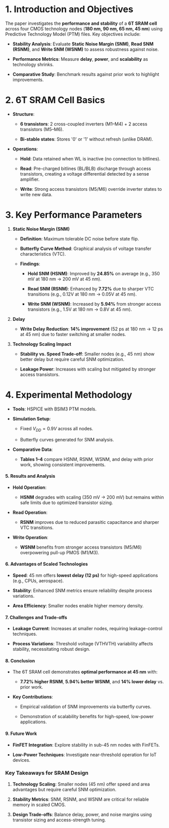 
# **1. Introduction and Objectives**

The paper investigates the **performance and stability** of a **6T SRAM cell** across four CMOS technology nodes (**180 nm, 90 nm, 65 nm, 45 nm**) using Predictive Technology Model (PTM) files. Key objectives include:

- **Stability Analysis**: Evaluate **Static Noise Margin (SNM)**, **Read SNM (RSNM)**, and **Write SNM (WSNM)** to assess robustness against noise.
    
- **Performance Metrics**: Measure **delay**, **power**, and **scalability** as technology shrinks.
    
- **Comparative Study**: Benchmark results against prior work to highlight improvements.
    

# 2. 6T SRAM Cell Basics

- **Structure**:
    
    - **6 transistors**: 2 cross-coupled inverters (M1–M4) + 2 access transistors (M5–M6).
        
    - **Bi-stable states**: Stores '0' or '1' without refresh (unlike DRAM).
        
- **Operations**:
    
    - **Hold**: Data retained when WL is inactive (no connection to bitlines).
        
    - **Read**: Pre-charged bitlines (BL/BLB) discharge through access transistors, creating a voltage differential detected by a sense amplifier.
        
    - **Write**: Strong access transistors (M5/M6) override inverter states to write new data.
        

# 3. Key Performance Parameters

1. **Static Noise Margin (SNM)**
    
    - **Definition**: Maximum tolerable DC noise before state flip.
        
    - **Butterfly Curve Method**: Graphical analysis of voltage transfer characteristics (VTC).
        
    - **Findings**:
        
        - **Hold SNM (HSNM)**: Improved by **24.85%** on average (e.g., 350 mV at 180 nm → 200 mV at 45 nm).
            
        - **Read SNM (RSNM)**: Enhanced by **7.72%** due to sharper VTC transitions (e.g., 0.12V at 180 nm → 0.05V at 45 nm).
            
        - **Write SNM (WSNM)**: Increased by **5.94%** from stronger access transistors (e.g., 1.5V at 180 nm → 0.8V at 45 nm).
            
2. **Delay**
    
    - **Write Delay Reduction**: **14% improvement** (52 ps at 180 nm → 12 ps at 45 nm) due to faster switching at smaller nodes.
        
3. **Technology Scaling Impact**
    
    - **Stability vs. Speed Trade-off**: Smaller nodes (e.g., 45 nm) show better delay but require careful SNM optimization.
        
    - **Leakage Power**: Increases with scaling but mitigated by stronger access transistors.
        

# 4. Experimental Methodology

- **Tools**: HSPICE with BSIM3 PTM models.
    
- **Simulation Setup**:
    
    - Fixed $V_{DD}=0.9V$ across all nodes.
        
    - Butterfly curves generated for SNM analysis.
        
- **Comparative Data**:
    
    - **Tables 1–4** compare HSNM, RSNM, WSNM, and delay with prior work, showing consistent improvements.
        

#### **5. Results and Analysis**

- **Hold Operation**:
    
    - **HSNM** degrades with scaling (350 mV → 200 mV) but remains within safe limits due to optimized transistor sizing.
        
- **Read Operation**:
    
    - **RSNM** improves due to reduced parasitic capacitance and sharper VTC transitions.
        
- **Write Operation**:
    
    - **WSNM** benefits from stronger access transistors (M5/M6) overpowering pull-up PMOS (M1/M3).
        

#### **6. Advantages of Scaled Technologies**

- **Speed**: 45 nm offers **lowest delay (12 ps)** for high-speed applications (e.g., CPUs, aerospace).
    
- **Stability**: Enhanced SNM metrics ensure reliability despite process variations.
    
- **Area Efficiency**: Smaller nodes enable higher memory density.
    

#### **7. Challenges and Trade-offs**

- **Leakage Current**: Increases at smaller nodes, requiring leakage-control techniques.
    
- **Process Variations**: Threshold voltage (VTHVTH​) variability affects stability, necessitating robust design.
    

#### **8. Conclusion**

- The 6T SRAM cell demonstrates **optimal performance at 45 nm** with:
    
    - **7.72% higher RSNM**, **5.94% better WSNM**, and **14% lower delay** vs. prior work.
        
- **Key Contributions**:
    
    - Empirical validation of SNM improvements via butterfly curves.
        
    - Demonstration of scalability benefits for high-speed, low-power applications.
        

#### **9. Future Work**

- **FinFET Integration**: Explore stability in sub-45 nm nodes with FinFETs.
    
- **Low-Power Techniques**: Investigate near-threshold operation for IoT devices.
    

### **Key Takeaways for SRAM Design**

1. **Technology Scaling**: Smaller nodes (45 nm) offer speed and area advantages but require careful SNM optimization.
    
2. **Stability Metrics**: SNM, RSNM, and WSNM are critical for reliable memory in scaled CMOS.
    
3. **Design Trade-offs**: Balance delay, power, and noise margins using transistor sizing and access-strength tuning.